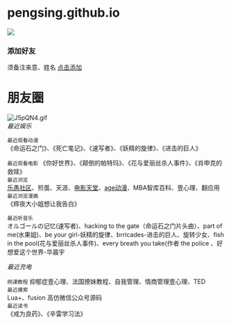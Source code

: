 # pengsing.github.io  
  
![
](https://s1.ax1x.com/2020/04/24/J0IlJe.png)  
  
  
### 添加好友  
须备注来意、姓名 [点击添加](https://u.wechat.com/ENLH7IAuCBZR8ptQEz1oPKo)    
  

  
# 朋友圈
![J5pQN4.gif](https://s1.ax1x.com/2020/04/28/J5pQN4.gif)  
*最近娱乐*  
  


  
```最近观看动漫```  
《命运石之门》、《死亡笔记》、《速写者》、《妖精的旋律》、《进击的巨人》  

```最近观看电影```
《你好世界》、《颠倒的帕特玛》、《花与爱丽丝杀人事件》、《肖申克的救赎》  
```最近浏览```  
[乐愚社区](https://bbs.leyuz.net/)、煎蛋、天涯、[电影天堂](http://2w.cm)、[age动漫](https://www.agefans.tv/)、MBA智库百科、壹心理、翻应用  
```最近浏览漫画```  
《辉夜大小姐想让我告白》  

```最近听音乐```  
オルゴールの记忆(速写者)、hacking to the gate（命运石之门片头曲）、part of me(水果姐)、be your girl-妖精的旋律、brricades-进击的巨人、旋转少女、fish in the pool(花与爱丽丝杀人事件)、every breath you take(作者 the police
、好想爱这个世界-华晨宇  

  
*最近充电*  

```网课教程```
抑郁症壹心理、法国撩妹教程、自我管理、情商管理壹心理、TED  
```最近摸索```  
Lua+、fusion 高仿微信公众号源码  
```最近读书```  
《戒为良药》、《辛雷学习法》 
